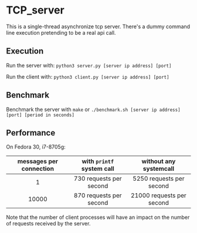 # TCP_server

This is a single-thread asynchronize tcp server.
There's a dummy command line execution pretending to be a real api call.

## Execution

Run the server with:
`python3 server.py [server ip address] [port]`

Run the client with:
`python3 client.py [server ip address] [port]`

## Benchmark

Benchmark the server with `make` or `./benchmark.sh [server ip address] [port] [period in seconds]`

## Performance

On Fedora 30, i7-8705g:

| messages per connection | with `printf` system call | without any systemcall |
| :---: | :---: | :---: |
| 1 | 730 requests per second | 5250 requests per second |
| 10000 | 870 requests per second | 21000 requests per second |

Note that the number of client processes will have an impact on the number of requests received by the server.
